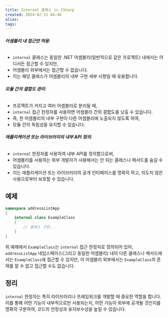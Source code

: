 ```yaml
---
title: Internal 클래스 in CSharp
created: 2024-02-22 04:46
alias:
tags:
---
```

###### **어셈블리 내 접근만 허용**: 
- `internal` 클래스는 동일한 .NET 어셈블리(일반적으로 같은 프로젝트) 내에서는 어디서든 접근할 수 있지만, 
- 어셈블리 외부에서는 접근할 수 없습니다. 
- 이는 해당 클래스가 어셈블리의 내부 구현 세부 사항일 때 유용합니다.
###### **모듈 간의 결합도 관리**: 
- 프로젝트가 커지고 여러 어셈블리로 분리될 때, 
- `internal` 접근 한정자를 사용하면 어셈블리 간의 결합도를 낮출 수 있습니다. 
- 즉, 한 어셈블리의 내부 구현이 다른 어셈블리에 노출되지 않도록 하여, 
- 모듈 간의 독립성을 유지할 수 있습니다.
###### **애플리케이션 또는 라이브러리의 내부 API 정의**: 
- `internal` 한정자를 사용하여 내부 API를 정의함으로써, 
- 어셈블리를 사용하는 외부 개발자가 사용해서는 안 되는 클래스나 메서드를 숨길 수 있습니다. 
- 이는 애플리케이션 또는 라이브러리의 공개 인터페이스를 명확히 하고, 의도치 않은 사용으로부터 보호할 수 있습니다.

## 예제

```csharp
namespace addressListApp
{
    internal class ExampleClass
    {
        // 클래스 구현...
    }
}
```

위 예제에서 `ExampleClass`는 `internal` 접근 한정자로 정의되어 있어,
`addressListApp` 네임스페이스(그리고 동일한 어셈블리) 내의 다른 클래스나 메서드에서는 `ExampleClass`에 접근할 수 있지만, 
이 어셈블리 외부에서는 `ExampleClass`의 존재를 알 수 없고 접근할 수도 없습니다.

## 정리

`internal` 한정자는 특히 라이브러리나 프레임워크를 개발할 때 중요한 역할을 합니다. 
이를 통해 어떤 기능이 내부적으로만 사용되는지, 어떤 기능이 외부에 공개될 것인지를 명확히 구분하여, 
코드의 안정성과 유지보수성을 높일 수 있습니다.


